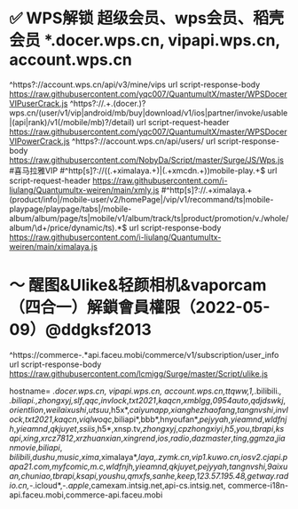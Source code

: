 # ✅ WPS解锁  超级会员、wps会员、稻壳会员  *.docer.wps.cn, vipapi.wps.cn, account.wps.cn
^https?:\/\/account\.wps\.cn\/api\/v3\/mine\/vips url script-response-body https://raw.githubusercontent.com/yqc007/QuantumultX/master/WPSDocerVIPuserCrack.js
^https?:\/\/.+\.(docer.)?wps.cn\/(user\/v1\/vip|android\/mb\/buy|download\/v1\/ios|partner\/invoke\/usable|(api|rank)\/v1(\/mobile\/mb)?\/detail) url script-request-header https://raw.githubusercontent.com/yqc007/QuantumultX/master/WPSDocerVIPowerCrack.js
^https?:\/\/account\.wps\.cn\/api\/users\/ url script-response-body https://raw.githubusercontent.com/NobyDa/Script/master/Surge/JS/Wps.js
#喜马拉雅VIP
#^http[s]?:\/\/((.+ximalaya.+)|(.+xmcdn.+))mobile-play.+$ url script-request-header https://raw.githubusercontent.com/i-liulang/Quantumultx-weiren/main/xmly.js
#^http[s]?:\/\/.+ximalaya.+(product/info|/mobile-user/v2/homePage|/vip/v1/recommand/ts|mobile-playpage/playpage/tabs|/mobile-album/album/page/ts|mobile/v1/album/track/ts|product/promotion/v./whole/album/\d+/price/dynamic/ts).*$ url script-response-body https://raw.githubusercontent.com/i-liulang/Quantumultx-weiren/main/ximalaya.js

# ～ 醒图&Ulike&轻颜相机&vaporcam（四合一）解鎖會員權限（2022-05-09）@ddgksf2013

^https:\/\/commerce-.*api\.faceu\.mobi\/commerce\/v1\/subscription\/user_info url script-response-body https://raw.githubusercontent.com/lcmigg/Surge/master/Script/ulike.js

hostname=   *.docer.wps.cn, vipapi.wps.cn, account.wps.cn,*ttqww*,*1*,*.bilibili.*, *.biliapi.*,*zhongxyj*,slf*,*qqc*,*invlock*,*txt2021*,*kaqcn*,*xmblgg*,*0954auto*,*qdjdswkj*,*orientlion*,*weilaixushi*,*utsuu*,h5x*,*caiyunapp*,*xianghezhaofang*,*tangnvshi*,*invlock*,*txt2021*,*kaqcn*,*viqlwoqc*,biliapi*,bbb*,hnyoufan*,*pejyyah*,*yieamnd*,*wldfnjh*,*yieamnd*,*qkjuyet*,*ssiis*,h5*,xnsp.tv,*zhongxyj*,*cpzhongxiyi*,*h5*,*you*,*tbrapi*,*ksapi*,*xing*,*xrcz7812*,*xrzhuanxian*,*xingrend*,*ios*,*radio*,*dazmaster*,*ting*,*ggmza*,*jianmovie*,*biliapi*, *bilibili*,*dushu*,*music*,*xima*,ximalaya*,*laya*,*.zymk.cn,vip1.kuwo.cn,iosv2.cjapi.papa21.com,*myfcomic*,m.*c*,*wldfnjh*,*yieamnd*,*qkjuyet*,*pejyyah*,*tangnvshi*,9aixuan,*chuniao*,*tbrapi*,*ksapi*,*youshu*,*qmxfs*,*sanhe*,*keep*,123.57.195.48,getway.radio.cn,-*.icloud*,-*.apple*,camexam.intsig.net,api-cs.intsig.net, commerce-i18n-api.faceu.mobi,commerce-api.faceu.mobi
